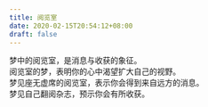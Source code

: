 ```yaml
---
title: 阅览室
date: 2020-02-15T20:54:12+08:00
draft: false
---
```


梦中的阅览室，是消息与收获的象征。<br>
阅览室的梦，表明你的心中渴望扩大自己的视野。<br>
梦见座无虚席的阅览室，表示你会得到来自远方的消息。<br>
梦见自己翻阅杂志，预示你会有所收获。<br>
